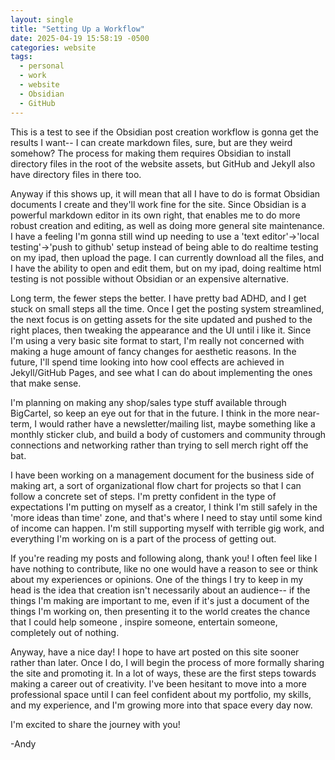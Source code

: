```yaml
---
layout: single
title: "Setting Up a Workflow"
date: 2025-04-19 15:58:19 -0500
categories: website
tags:
  - personal
  - work
  - website
  - Obsidian
  - GitHub
---
```


This is a test to see if the Obsidian post creation workflow is gonna get the results I want-- I can create markdown files, sure, but are they weird somehow? The process for making them requires Obsidian to install directory files in the root of the website assets, but GitHub and Jekyll also have directory files in there too.

Anyway if this shows up, it will mean that all I have to do is format Obsidian documents I create and they'll work fine for the site. Since Obsidian is a powerful markdown editor in its own right, that enables me to do more robust creation and editing, as well as doing more general site maintenance. I have a feeling I'm gonna still wind up needing to use a 'text editor'->'local testing'->'push to github' setup instead of being able to do realtime testing on my ipad, then upload the page. I can currently download all the files, and I have the ability to open and edit them, but on my ipad, doing realtime html testing is not possible without Obsidian or an expensive alternative.

Long term, the fewer steps the better. I have pretty bad ADHD, and I get stuck on small steps all the time. Once I get the posting system streamlined, the next focus is on getting assets for the site updated and pushed to the right places, then tweaking the appearance and the UI until i like it. Since I'm using a very basic site format to start, I'm really not concerned with making a huge amount of fancy changes for aesthetic reasons. In the future, I'll spend time looking into how cool effects are achieved in Jekyll/GitHub Pages, and see what I can do about implementing the ones that make sense.

I'm planning on making any shop/sales type stuff available through BigCartel, so keep an eye out for that in the future. I think in the more near-term, I would rather have a newsletter/mailing list, maybe something like a monthly sticker club, and build a body of customers and community through connections and networking rather than trying to sell merch right off the bat.

I have been working on a management document for the business side of making art, a sort of organizational flow chart for projects so that I can follow a concrete set of steps. I'm pretty confident in the type of expectations I'm putting on myself as a creator, I think I'm still safely in the 'more ideas than time' zone, and that's where I need to stay until some kind of income can happen. I'm still supporting myself with terrible gig work, and everything I'm working on is a part of the process of getting out.

If you're reading my posts and following along, thank you! I often feel like I have nothing to contribute, like no one would have a reason to see or think about my experiences or opinions. One of the things I try to keep in my head is the idea that creation isn't necessarily about an audience-- if the things I'm making are important to me, even if it's just a document of the things I'm working on, then presenting it to the world creates the chance that I could help someone , inspire someone, entertain someone, completely out of nothing.

Anyway, have a nice day! I hope to have art posted on this site sooner rather than later. Once I do, I will begin the process of more formally sharing the site and promoting it. In a lot of ways, these are the first steps towards making a career out of creativity. I've been hesitant to move into a more professional space until I can feel confident about my portfolio, my skills, and my experience, and I'm growing more into that space every day now.

I'm excited to share the journey with you!

-Andy
